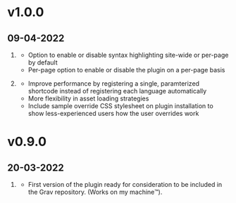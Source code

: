 # v1.0.0
##  09-04-2022

1. [](#new)
    * Option to enable or disable syntax highlighting site-wide or per-page by
      default
    * Per-page option to enable or disable the plugin on a per-page basis

2. [](#improved)
    * Improve performance by registering a single, paramterized shortcode
      instead of registering each language automatically
    * More flexibility in asset loading strategies
    * Include sample override CSS stylesheet on plugin installation to show
      less-experienced users how the user overrides work
# v0.9.0
##  20-03-2022

1. [](#new)
    * First version of the plugin ready for consideration to be included in the
      Grav repository. (Works on my machine™️).